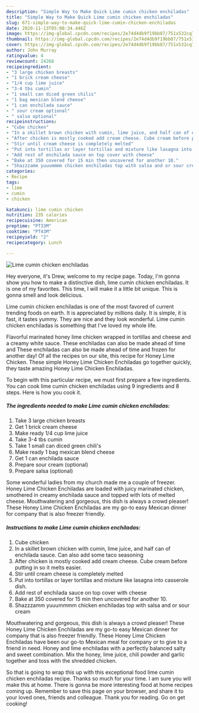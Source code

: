 ```yaml
---
description: "Simple Way to Make Quick Lime cumin chicken enchiladas"
title: "Simple Way to Make Quick Lime cumin chicken enchiladas"
slug: 671-simple-way-to-make-quick-lime-cumin-chicken-enchiladas
date: 2020-11-13T05:00:34.446Z
image: https://img-global.cpcdn.com/recipes/2e74d4db9f19bb87/751x532cq70/lime-cumin-chicken-enchiladas-recipe-main-photo.jpg
thumbnail: https://img-global.cpcdn.com/recipes/2e74d4db9f19bb87/751x532cq70/lime-cumin-chicken-enchiladas-recipe-main-photo.jpg
cover: https://img-global.cpcdn.com/recipes/2e74d4db9f19bb87/751x532cq70/lime-cumin-chicken-enchiladas-recipe-main-photo.jpg
author: John Murray
ratingvalue: 4
reviewcount: 24268
recipeingredient:
- "3 large chicken breasts"
- "1 brick cream cheese"
- "1/4 cup lime juice"
- "3-4 tbs cumin"
- "1 small can diced green chilis"
- "1 bag mexican blend cheese"
- "1 can enchilada sauce"
- " sour cream optional"
- " salsa optional"
recipeinstructions:
- "Cube chicken"
- "In a skillet brown chicken with cumin, lime juice, and half can of enchilada sauce. Can also add some taco seasoning"
- "After chicken is mostly cooked add cream cheese. Cube cream before putting in so it melts easier."
- "Stir until cream cheese is completely melted"
- "Put into tortillas or layer tortillas and mixture like lasagna into casserole dish."
- "Add rest of enchilada sauce on top cover with cheese"
- "Bake at 350 covered for 15 min then uncovered for another 10."
- "Shazzzamm yuuummmm chicken enchiladas top with salsa and or sour cream"
categories:
- Recipe
tags:
- lime
- cumin
- chicken

katakunci: lime cumin chicken 
nutrition: 235 calories
recipecuisine: American
preptime: "PT33M"
cooktime: "PT43M"
recipeyield: "2"
recipecategory: Lunch

---
```



![Lime cumin chicken enchiladas](https://img-global.cpcdn.com/recipes/2e74d4db9f19bb87/751x532cq70/lime-cumin-chicken-enchiladas-recipe-main-photo.jpg)

Hey everyone, it's Drew, welcome to my recipe page. Today, I'm gonna show you how to make a distinctive dish, lime cumin chicken enchiladas. It is one of my favorites. This time, I will make it a little bit unique. This is gonna smell and look delicious.

Lime cumin chicken enchiladas is one of the most favored of current trending foods on earth. It is appreciated by millions daily. It is simple, it is fast, it tastes yummy. They are nice and they look wonderful. Lime cumin chicken enchiladas is something that I've loved my whole life.

Flavorful marinated honey lime chicken wrapped in tortillas and cheese and a creamy white sauce. These enchiladas can also be made ahead of time and These enchiladas can also be made ahead of time and frozen for another day! Of all the recipes on our site, this recipe for Honey Lime Chicken. These simple Honey Lime Chicken Enchiladas go together quickly, they taste amazing Honey Lime Chicken Enchiladas.


To begin with this particular recipe, we must first prepare a few ingredients. You can cook lime cumin chicken enchiladas using 9 ingredients and 8 steps. Here is how you cook it.

<!--inarticleads1-->

##### The ingredients needed to make Lime cumin chicken enchiladas:

1. Take 3 large chicken breasts
1. Get 1 brick cream cheese
1. Make ready 1/4 cup lime juice
1. Take 3-4 tbs cumin
1. Take 1 small can diced green chili&#39;s
1. Make ready 1 bag mexican blend cheese
1. Get 1 can enchilada sauce
1. Prepare  sour cream (optional)
1. Prepare  salsa (optional)


Some wonderful ladies from my church made me a couple of freezer. Honey Lime Chicken Enchiladas are loaded with juicy marinated chicken, smothered in creamy enchilada sauce and topped with lots of melted cheese. Mouthwatering and gorgeous, this dish is always a crowd pleaser! These Honey Lime Chicken Enchiladas are my go-to easy Mexican dinner for company that is also freezer friendly. 

<!--inarticleads2-->

##### Instructions to make Lime cumin chicken enchiladas:

1. Cube chicken
1. In a skillet brown chicken with cumin, lime juice, and half can of enchilada sauce. Can also add some taco seasoning
1. After chicken is mostly cooked add cream cheese. Cube cream before putting in so it melts easier.
1. Stir until cream cheese is completely melted
1. Put into tortillas or layer tortillas and mixture like lasagna into casserole dish.
1. Add rest of enchilada sauce on top cover with cheese
1. Bake at 350 covered for 15 min then uncovered for another 10.
1. Shazzzamm yuuummmm chicken enchiladas top with salsa and or sour cream


Mouthwatering and gorgeous, this dish is always a crowd pleaser! These Honey Lime Chicken Enchiladas are my go-to easy Mexican dinner for company that is also freezer friendly. These Honey Lime Chicken Enchiladas have been our go-to Mexican meal for company or to give to a friend in need. Honey and lime enchiladas with a perfectly balanced salty and sweet combination. Mix the honey, lime juice, chili powder and garlic together and toss with the shredded chicken. 

So that is going to wrap this up with this exceptional food lime cumin chicken enchiladas recipe. Thanks so much for your time. I am sure you will make this at home. There is gonna be more interesting food at home recipes coming up. Remember to save this page on your browser, and share it to your loved ones, friends and colleague. Thank you for reading. Go on get cooking!
